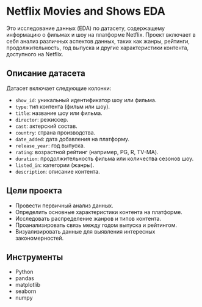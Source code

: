 # Netflix Movies and Shows EDA

Это исследование данных (EDA) по датасету, содержащему информацию о фильмах и шоу на платформе Netflix. Проект включает в себя анализ различных аспектов данных, таких как жанры, рейтинги, продолжительность, год выпуска и другие характеристики контента, доступного на Netflix.

## Описание датасета

Датасет включает следующие колонки:
- `show_id`: уникальный идентификатор шоу или фильма.
- `type`: тип контента (фильм или шоу).
- `title`: название шоу или фильма.
- `director`: режиссер.
- `cast`: актерский состав.
- `country`: страна производства.
- `date_added`: дата добавления на платформу.
- `release_year`: год выпуска.
- `rating`: возрастной рейтинг (например, PG, R, TV-MA).
- `duration`: продолжительность фильма или количества сезонов шоу.
- `listed_in`: категории (жанры).
- `description`: описание контента.

## Цели проекта

- Провести первичный анализ данных.
- Определить основные характеристики контента на платформе.
- Исследовать распределение жанров и типов контента.
- Проанализировать связь между годом выпуска и рейтингом.
- Визуализировать данные для выявления интересных закономерностей.

## Инструменты

- Python
- pandas
- matplotlib
- seaborn
- numpy

